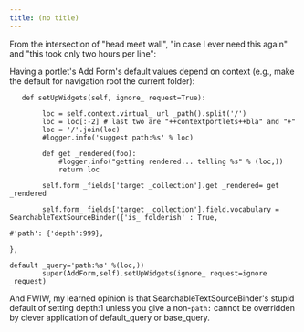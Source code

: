 ```yaml
---
title: (no title)
---
```

<p>From the intersection of "head meet wall", "in case I ever need this again" and "this took only two hours per line":</p>

<p>Having a portlet's Add Form's default values depend on context (e.g., make the default for navigation root the current folder):</p>

<pre><code>   def setUpWidgets(self, ignore_ request=True):

        loc = self.context.virtual_ url _path().split('/')
        loc = loc[:-2] # last two are "++contextportlets++bla" and "+"
        loc = '/'.join(loc)
        #logger.info('suggest path:%s' % loc)

        def get _rendered(foo):
            #logger.info("getting rendered... telling %s" % (loc,))
            return loc

        self.form _fields['target _collection'].get _rendered= get _rendered

        self.form_ fields['target _collection'].field.vocabulary = SearchableTextSourceBinder({'is_ folderish' : True,
                                                                                             #'path': {'depth':999},
                                                                                             },
                                                                                            default _query='path:%s' %(loc,))
        super(AddForm,self).setUpWidgets(ignore_ request=ignore _request)
</code></pre>

<p>And FWIW, my learned opinion is that SearchableTextSourceBinder's stupid default of setting depth:1 unless you give a non-<code>path:</code> cannot be overridden by clever application of default&#95;query or base&#95;query.</p>